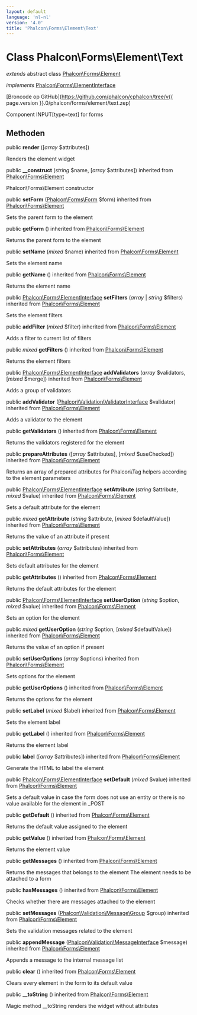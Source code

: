 ```yaml
---
layout: default
language: 'nl-nl'
version: '4.0'
title: 'Phalcon\Forms\Element\Text'
---
```

# Class **Phalcon\Forms\Element\Text**

*extends* abstract class [Phalcon\Forms\Element](Phalcon_Forms_Element)

*implements* [Phalcon\Forms\ElementInterface](Phalcon_Forms_ElementInterface)

[Broncode op GitHub](https://github.com/phalcon/cphalcon/tree/v{{ page.version }}.0/phalcon/forms/element/text.zep)

Component INPUT[type=text] for forms

## Methoden

public **render** ([*array* $attributes])

Renders the element widget

public **__construct** (*string* $name, [*array* $attributes]) inherited from [Phalcon\Forms\Element](Phalcon_Forms_Element)

Phalcon\Forms\Element constructor

public **setForm** ([Phalcon\Forms\Form](Phalcon_Forms_Form) $form) inherited from [Phalcon\Forms\Element](Phalcon_Forms_Element)

Sets the parent form to the element

public **getForm** () inherited from [Phalcon\Forms\Element](Phalcon_Forms_Element)

Returns the parent form to the element

public **setName** (*mixed* $name) inherited from [Phalcon\Forms\Element](Phalcon_Forms_Element)

Sets the element name

public **getName** () inherited from [Phalcon\Forms\Element](Phalcon_Forms_Element)

Returns the element name

public [Phalcon\Forms\ElementInterface](Phalcon_Forms_ElementInterface) **setFilters** (*array* | *string* $filters) inherited from [Phalcon\Forms\Element](Phalcon_Forms_Element)

Sets the element filters

public **addFilter** (*mixed* $filter) inherited from [Phalcon\Forms\Element](Phalcon_Forms_Element)

Adds a filter to current list of filters

public *mixed* **getFilters** () inherited from [Phalcon\Forms\Element](Phalcon_Forms_Element)

Returns the element filters

public [Phalcon\Forms\ElementInterface](Phalcon_Forms_ElementInterface) **addValidators** (*array* $validators, [*mixed* $merge]) inherited from [Phalcon\Forms\Element](Phalcon_Forms_Element)

Adds a group of validators

public **addValidator** ([Phalcon\Validation\ValidatorInterface](Phalcon_Validation_ValidatorInterface) $validator) inherited from [Phalcon\Forms\Element](Phalcon_Forms_Element)

Adds a validator to the element

public **getValidators** () inherited from [Phalcon\Forms\Element](Phalcon_Forms_Element)

Returns the validators registered for the element

public **prepareAttributes** ([*array* $attributes], [*mixed* $useChecked]) inherited from [Phalcon\Forms\Element](Phalcon_Forms_Element)

Returns an array of prepared attributes for Phalcon\Tag helpers according to the element parameters

public [Phalcon\Forms\ElementInterface](Phalcon_Forms_ElementInterface) **setAttribute** (*string* $attribute, *mixed* $value) inherited from [Phalcon\Forms\Element](Phalcon_Forms_Element)

Sets a default attribute for the element

public *mixed* **getAttribute** (*string* $attribute, [*mixed* $defaultValue]) inherited from [Phalcon\Forms\Element](Phalcon_Forms_Element)

Returns the value of an attribute if present

public **setAttributes** (*array* $attributes) inherited from [Phalcon\Forms\Element](Phalcon_Forms_Element)

Sets default attributes for the element

public **getAttributes** () inherited from [Phalcon\Forms\Element](Phalcon_Forms_Element)

Returns the default attributes for the element

public [Phalcon\Forms\ElementInterface](Phalcon_Forms_ElementInterface) **setUserOption** (*string* $option, *mixed* $value) inherited from [Phalcon\Forms\Element](Phalcon_Forms_Element)

Sets an option for the element

public *mixed* **getUserOption** (*string* $option, [*mixed* $defaultValue]) inherited from [Phalcon\Forms\Element](Phalcon_Forms_Element)

Returns the value of an option if present

public **setUserOptions** (*array* $options) inherited from [Phalcon\Forms\Element](Phalcon_Forms_Element)

Sets options for the element

public **getUserOptions** () inherited from [Phalcon\Forms\Element](Phalcon_Forms_Element)

Returns the options for the element

public **setLabel** (*mixed* $label) inherited from [Phalcon\Forms\Element](Phalcon_Forms_Element)

Sets the element label

public **getLabel** () inherited from [Phalcon\Forms\Element](Phalcon_Forms_Element)

Returns the element label

public **label** ([*array* $attributes]) inherited from [Phalcon\Forms\Element](Phalcon_Forms_Element)

Generate the HTML to label the element

public [Phalcon\Forms\ElementInterface](Phalcon_Forms_ElementInterface) **setDefault** (*mixed* $value) inherited from [Phalcon\Forms\Element](Phalcon_Forms_Element)

Sets a default value in case the form does not use an entity or there is no value available for the element in _POST

public **getDefault** () inherited from [Phalcon\Forms\Element](Phalcon_Forms_Element)

Returns the default value assigned to the element

public **getValue** () inherited from [Phalcon\Forms\Element](Phalcon_Forms_Element)

Returns the element value

public **getMessages** () inherited from [Phalcon\Forms\Element](Phalcon_Forms_Element)

Returns the messages that belongs to the element The element needs to be attached to a form

public **hasMessages** () inherited from [Phalcon\Forms\Element](Phalcon_Forms_Element)

Checks whether there are messages attached to the element

public **setMessages** ([Phalcon\Validation\Message\Group](Phalcon_Validation_Message_Group) $group) inherited from [Phalcon\Forms\Element](Phalcon_Forms_Element)

Sets the validation messages related to the element

public **appendMessage** ([Phalcon\Validation\MessageInterface](Phalcon_Validation_MessageInterface) $message) inherited from [Phalcon\Forms\Element](Phalcon_Forms_Element)

Appends a message to the internal message list

public **clear** () inherited from [Phalcon\Forms\Element](Phalcon_Forms_Element)

Clears every element in the form to its default value

public **__toString** () inherited from [Phalcon\Forms\Element](Phalcon_Forms_Element)

Magic method __toString renders the widget without attributes